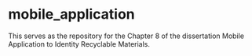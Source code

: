 # mobile_application

This serves as the repository for the Chapter 8 of the dissertation Mobile Application to Identity Recyclable Materials.

